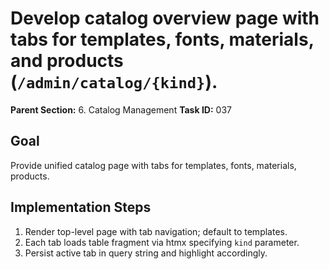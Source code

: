 # Develop catalog overview page with tabs for templates, fonts, materials, and products (`/admin/catalog/{kind}`).

**Parent Section:** 6. Catalog Management
**Task ID:** 037

## Goal
Provide unified catalog page with tabs for templates, fonts, materials, products.

## Implementation Steps
1. Render top-level page with tab navigation; default to templates.
2. Each tab loads table fragment via htmx specifying `kind` parameter.
3. Persist active tab in query string and highlight accordingly.
